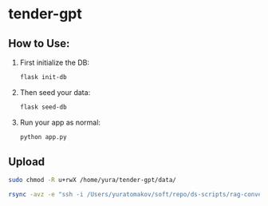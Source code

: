 # tender-gpt

## How to Use:
1. First initialize the DB:
   ```bash
   flask init-db
   ```
2. Then seed your data:
   ```bash
   flask seed-db
   ```
3. Run your app as normal:
   ```bash
   python app.py
   ```

## Upload
```bash
sudo chmod -R u+rwX /home/yura/tender-gpt/data/
```

```bash
rsync -avz -e "ssh -i /Users/yuratomakov/soft/repo/ds-scripts/rag-conversational-agent/mvd" /Users/yuratomakov/zakupki-gov/upload/ yura@158.160.51.157:/home/yura/tender-gpt/data/ --rsync-path="sudo rsync"
```

